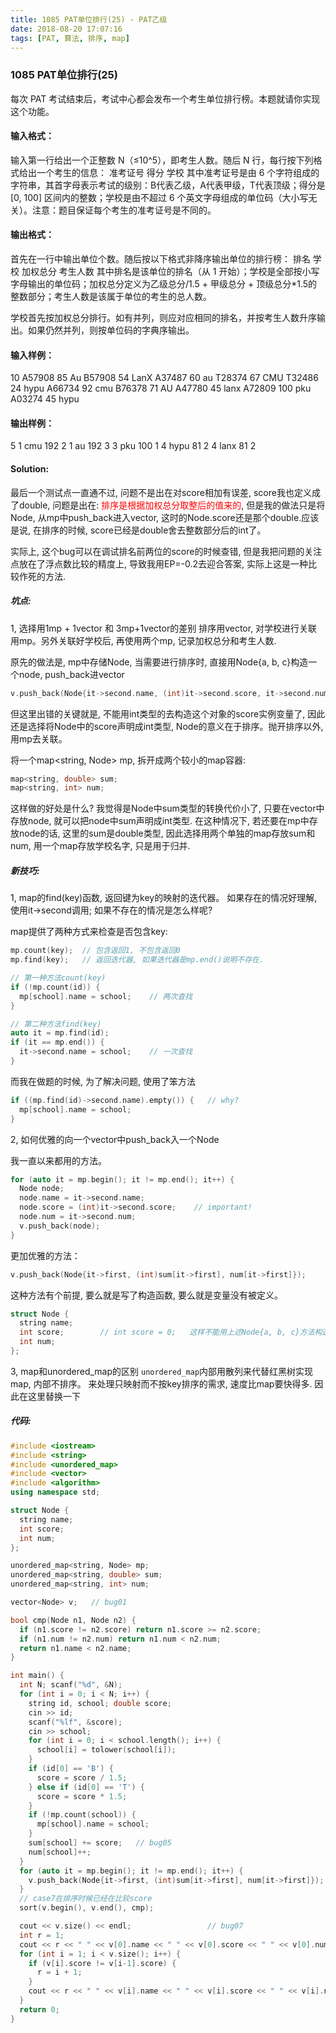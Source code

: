 ```yaml
---
title: 1085 PAT单位排行(25) - PAT乙级
date: 2018-08-20 17:07:16
tags: [PAT, 算法, 排序, map]
---
```

### 1085 PAT单位排行(25)

每次 PAT 考试结束后，考试中心都会发布一个考生单位排行榜。本题就请你实现这个功能。

#### 输入格式：
输入第一行给出一个正整数 N（≤10^​5），即考生人数。随后 N 行，每行按下列格式给出一个考生的信息：
准考证号 得分 学校
其中准考证号是由 6 个字符组成的字符串，其首字母表示考试的级别：B代表乙级，A代表甲级，T代表顶级；得分是 [0, 100] 区间内的整数；学校是由不超过 6 个英文字母组成的单位码（大小写无关）。注意：题目保证每个考生的准考证号是不同的。

#### 输出格式：
首先在一行中输出单位个数。随后按以下格式非降序输出单位的排行榜：
排名 学校 加权总分 考生人数
其中排名是该单位的排名（从 1 开始）；学校是全部按小写字母输出的单位码；加权总分定义为乙级总分/1.5 + 甲级总分 + 顶级总分*1.5的整数部分；考生人数是该属于单位的考生的总人数。

学校首先按加权总分排行。如有并列，则应对应相同的排名，并按考生人数升序输出。如果仍然并列，则按单位码的字典序输出。

#### 输入样例：
10
A57908 85 Au
B57908 54 LanX
A37487 60 au
T28374 67 CMU
T32486 24 hypu
A66734 92 cmu
B76378 71 AU
A47780 45 lanx
A72809 100 pku
A03274 45 hypu

#### 输出样例：
5
1 cmu 192 2
1 au 192 3
3 pku 100 1
4 hypu 81 2
4 lanx 81 2

#### Solution:

最后一个测试点一直通不过, 问题不是出在对score相加有误差, score我也定义成了double, 问题是出在: <span style="color:red">排序是根据加权总分取整后的值来的</span>, 但是我的做法只是将Node, 从mp中push_back进入vector, 这时的Node.score还是那个double.应该是说, 在排序的时候, score已经是double舍去整数部分后的int了。

实际上, 这个bug可以在调试排名前两位的score的时候查错, 但是我把问题的关注点放在了浮点数比较的精度上, 导致我用EP=-0.2去迎合答案, 实际上这是一种比较作死的方法.

##### 坑点:

1, 选择用1mp + 1vector 和 3mp+1vector的差别
排序用vector, 对学校进行关联用mp。另外关联好学校后, 再使用两个mp, 记录加权总分和考生人数.

原先的做法是, mp中存储Node, 当需要进行排序时, 直接用Node{a, b, c}构造一个node, push_back进vector
```cpp
v.push_back(Node{it->second.name, (int)it->second.score, it->second.num});
```
但这里出错的关键就是, 不能用int类型的去构造这个对象的score实例变量了, 因此还是选择将Node中的score声明成int类型, Node的意义在于排序。抛开排序以外, 用mp去关联。

将一个map<string, Node> mp, 拆开成两个较小的map容器:
```cpp
map<string, double> sum;
map<string, int> num;
```
这样做的好处是什么?
我觉得是Node中sum类型的转换代价小了, 只要在vector中存放node, 就可以把node中sum声明成int类型. 在这种情况下, 若还要在mp中存放node的话, 这里的sum是double类型, 因此选择用两个单独的map存放sum和num, 用一个map存放学校名字, 只是用于归并.


##### 新技巧:
1, map的find(key)函数, 返回键为key的映射的迭代器。 如果存在的情况好理解, 使用it->second调用; 如果不存在的情况是怎么样呢?

map提供了两种方式来检查是否包含key:
```cpp
mp.count(key);  // 包含返回1, 不包含返回0
mp.find(key);   // 返回迭代器, 如果迭代器是mp.end()说明不存在.

// 第一种方法count(key)
if (!mp.count(id)) {
  mp[school].name = school;    // 两次查找
}

// 第二种方法find(key)
auto it = mp.find(id);
if (it == mp.end()) {
  it->second.name = school;    // 一次查找
}

```

而我在做题的时候, 为了解决问题, 使用了笨方法
```cpp
if ((mp.find(id)->second.name).empty()) {   // why?
  mp[school].name = school;
}
```

2, 如何优雅的向一个vector中push_back入一个Node

我一直以来都用的方法。
```cpp
for (auto it = mp.begin(); it != mp.end(); it++) {
  Node node;
  node.name = it->second.name;
  node.score = (int)it->second.score;    // important!
  node.num = it->second.num;
  v.push_back(node);
}
```

更加优雅的方法：
```cpp
v.push_back(Node{it->first, (int)sum[it->first], num[it->first]});
```

这种方法有个前提, 要么就是写了构造函数, 要么就是变量没有被定义。
```cpp
struct Node {
  string name;
  int score;        // int score = 0;   这样不能用上述Node{a, b, c}方法构造了.
  int num;
};
```

3, map和unordered_map的区别
`unordered_map`内部用散列来代替红黑树实现map, 内部不排序。
来处理只映射而不按key排序的需求, 速度比map要快得多. 因此在这里替换一下

##### 代码:
```cpp
#include <iostream>
#include <string>
#include <unordered_map>
#include <vector>
#include <algorithm>
using namespace std;

struct Node {
  string name;
  int score;
  int num;
};

unordered_map<string, Node> mp;
unordered_map<string, double> sum;
unordered_map<string, int> num;

vector<Node> v;   // bug01

bool cmp(Node n1, Node n2) {
  if (n1.score != n2.score) return n1.score >= n2.score;
  if (n1.num != n2.num) return n1.num < n2.num;
  return n1.name < n2.name;
}

int main() {
  int N; scanf("%d", &N);
  for (int i = 0; i < N; i++) {
    string id, school; double score;
    cin >> id;
    scanf("%lf", &score);
    cin >> school;
    for (int i = 0; i < school.length(); i++) {
      school[i] = tolower(school[i]);
    }
    if (id[0] == 'B') {
      score = score / 1.5;
    } else if (id[0] == 'T') {
      score = score * 1.5;
    }
    if (!mp.count(school)) {
      mp[school].name = school;
    }
    sum[school] += score;   // bug05
    num[school]++;
  }
  for (auto it = mp.begin(); it != mp.end(); it++) {
    v.push_back(Node{it->first, (int)sum[it->first], num[it->first]});
  }
  // case7在排序时候已经在比较score
  sort(v.begin(), v.end(), cmp);

  cout << v.size() << endl;                 // bug07
  int r = 1;
  cout << r << " " << v[0].name << " " << v[0].score << " " << v[0].num << endl;
  for (int i = 1; i < v.size(); i++) {
    if (v[i].score != v[i-1].score) {
      r = i + 1;
    }
    cout << r << " " << v[i].name << " " << v[i].score << " " << v[i].num << endl;
  }
  return 0;
}
```
